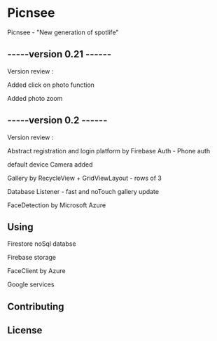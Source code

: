 # Picnsee

Picnsee - "New generation of spotlife"
## -----version 0.21 ------
Version review :

Added click on photo function

Added photo zoom

## -----version 0.2 ------

Version review :

Abstract registration and login platform by Firebase Auth - Phone auth

default device Camera added

Gallery by RecycleView + GridViewLayout - rows of 3

Database Listener - fast and noTouch gallery update

FaceDetection by Microsoft Azure

## Using

Firestore noSql databse

Firebase storage

FaceClient by Azure

Google services


## Contributing


## License
